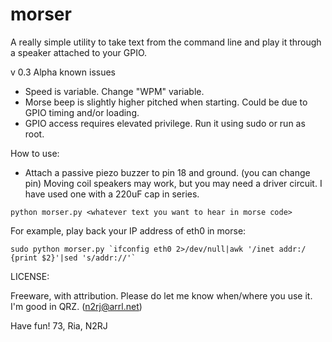 # morser

A really simple utility to take text from the command line and play it through a speaker attached to your GPIO.

v 0.3 Alpha known issues
- Speed is variable. Change "WPM" variable.
- Morse beep is slightly higher pitched when starting. Could be due to GPIO timing and/or loading.
- GPIO access requires elevated privilege. Run it using sudo or run as root.

How to use:
- Attach a passive piezo buzzer to pin 18 and ground. (you can change pin) Moving coil speakers may work, but you may need a driver circuit. I have used one with a 220uF cap in series.

```python morser.py <whatever text you want to hear in morse code>```

For example, play back your IP address of eth0 in morse:

```sudo python morser.py `ifconfig eth0 2>/dev/null|awk '/inet addr:/ {print $2}'|sed 's/addr://'` ```

LICENSE:

Freeware, with attribution. Please do let me know when/where you use it. I'm good in QRZ. (n2rj@arrl.net)

Have fun!
73, Ria, N2RJ
